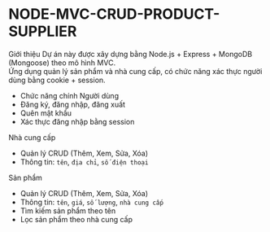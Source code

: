﻿# NODE-MVC-CRUD-PRODUCT-SUPPLIER
Giới thiệu
Dự án này được xây dựng bằng Node.js + Express + MongoDB (Mongoose) theo mô hình MVC.  
Ứng dụng quản lý sản phẩm và nhà cung cấp, có chức năng xác thực người dùng bằng cookie + session.  

- Chức năng chính
Người dùng
- Đăng ký, đăng nhập, đăng xuất
- Quên mật khẩu
- Xác thực đăng nhập bằng session

Nhà cung cấp
- Quản lý CRUD (Thêm, Xem, Sửa, Xóa)
- Thông tin: `tên`, `địa chỉ`, `số điện thoại`

 Sản phẩm
- Quản lý CRUD (Thêm, Xem, Sửa, Xóa)
- Thông tin: `tên`, `giá`, `số lượng`, `nhà cung cấp`
- Tìm kiếm sản phẩm theo tên
- Lọc sản phẩm theo nhà cung cấp


